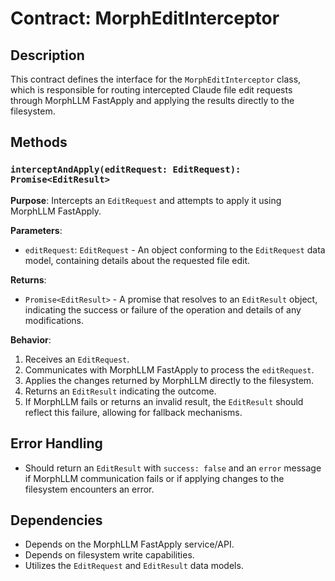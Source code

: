 # Contract: MorphEditInterceptor

## Description
This contract defines the interface for the `MorphEditInterceptor` class, which is responsible for routing intercepted Claude file edit requests through MorphLLM FastApply and applying the results directly to the filesystem.

## Methods

### `interceptAndApply(editRequest: EditRequest): Promise<EditResult>`

**Purpose**: Intercepts an `EditRequest` and attempts to apply it using MorphLLM FastApply.

**Parameters**:
- `editRequest`: `EditRequest` - An object conforming to the `EditRequest` data model, containing details about the requested file edit.

**Returns**:
- `Promise<EditResult>` - A promise that resolves to an `EditResult` object, indicating the success or failure of the operation and details of any modifications.

**Behavior**:
1. Receives an `EditRequest`.
2. Communicates with MorphLLM FastApply to process the `editRequest`.
3. Applies the changes returned by MorphLLM directly to the filesystem.
4. Returns an `EditResult` indicating the outcome.
5. If MorphLLM fails or returns an invalid result, the `EditResult` should reflect this failure, allowing for fallback mechanisms.

## Error Handling
- Should return an `EditResult` with `success: false` and an `error` message if MorphLLM communication fails or if applying changes to the filesystem encounters an error.

## Dependencies
- Depends on the MorphLLM FastApply service/API.
- Depends on filesystem write capabilities.
- Utilizes the `EditRequest` and `EditResult` data models.

